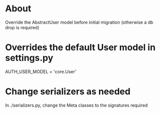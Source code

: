 # About
Override the AbstractUser model before initial migration (otherwise a db drop is required)

# Overrides the default User model in settings.py
AUTH_USER_MODEL = 'core.User'

# Change serializers as needed
In ./serializers.py, change the Meta classes to the signatures required
